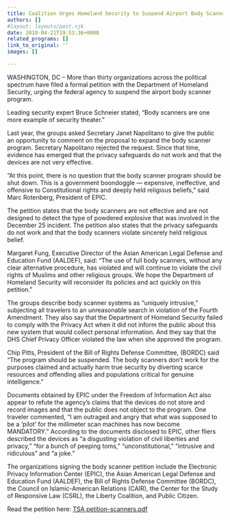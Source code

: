 ```yaml
---
title: Coalition Urges Homeland Security to Suspend Airport Body Scanner Program
authors: []
#layout: layouts/post.njk
date: 2010-04-21T19:53:36+0000
related_programs: []
link_to_original: ''
images: []

---
```

WASHINGTON, DC – More than thirty organizations across the political spectrum
have filed a formal petition with the Department of Homeland Security, urging
the federal agency to suspend the airport body scanner program.

Leading security expert Bruce Schneier stated, “Body scanners are one more
example of security theater.”

Last year, the groups asked Secretary Janet Napolitano to give the public an
opportunity to comment on the proposal to expand the body scanner program.
Secretary Napolitano rejected the request. Since that time, evidence has emerged
that the privacy safeguards do not work and that the devices are not very
effective.

“At this point, there is no question that the body scanner program should be
shut down. This is a government boondoggle — expensive, ineffective, and
offensive to Constitutional rights and deeply held religious beliefs,” said Marc
Rotenberg, President of EPIC.

The petition states that the body scanners are not effective and are not
designed to detect the type of powdered explosive that was involved in the
December 25 incident. The petition also states that the privacy safeguards do
not work and that the body scanners violate sincerely held religious belief.

Margaret Fung, Executive Director of the Asian American Legal Defense and
Education Fund (AALDEF), said: “The use of full body scanners, without any clear
alternative procedure, has violated and will continue to violate the civil
rights of Muslims and other religious groups.  We hope the Department of
Homeland Security will reconsider its policies and act quickly on this
petition.”

The groups describe body scanner systems as “uniquely intrusive,” subjecting all
travelers to an unreasonable search in violation of the Fourth Amendment. They
also say that the Department of Homeland Security failed to comply with the
Privacy Act when it did not inform the public about this new system that would
collect personal information. And they say that the DHS Chief Privacy Officer
violated the law when she approved the program.

Chip Pitts, President of the Bill of Rights Defense Committee, (BORDC) said “The
program should be suspended. The body scanners don’t work for the purposes
claimed and actually harm true security by diverting scarce resources and
offending allies and populations critical for genuine intelligence.”

Documents obtained by EPIC under the Freedom of Information Act also appear to
refute the agency’s claims that the devices do not store and record images and
that the public does not object to the program. One traveler commented, “I am
outraged and angry that what was supposed to be a ‘pilot’ for the millimeter
scan machines has now become MANDATORY.” According to the documents disclosed to
EPIC, other fliers described the devices as “a disgusting violation of civil
liberties and privacy,” “for a bunch of peeping toms,” “unconstitutional,”
“intrusive and ridiculous” and “a joke.”

The organizations signing the body scanner petition include the Electronic
Privacy Information Center (EPIC), the Asian American Legal Defense and
Education Fund (AALDEF), the Bill of Rights Defense Committee (BORDC), the
Council on Islamic-American Relations (CAIR), the Center for the Study of
Responsive Law (CSRL), the Liberty Coalition, and Public Citizen.

Read the petition here: [TSA
petition-scanners.pdf](/uploads/pdf/TSA%20petition-scanners.pdf)